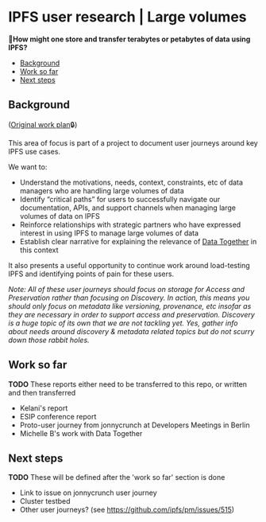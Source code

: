 # IPFS user research | Large volumes

🎯**How might one store and transfer terabytes or petabytes of data using IPFS?** 

- [Background](#background)
- [Work so far](#work-so-far)
- [Next steps](#next-steps)

## Background

([Original work plan](https://docs.google.com/document/d/1rNYIg6sQoRYDVcvQ8oPbJ4ov6Dbque5Hcvn44q7qk4A/edit?usp=sharing)🔒)

This area of focus is part of a project to document user journeys around key IPFS use cases.

We want to:
* Understand the motivations, needs, context, constraints, etc of data managers who are handling large volumes of data
* Identify “critical paths” for users to successfully navigate our documentation, APIs, and support channels when managing large volumes of data on IPFS 
* Reinforce relationships with strategic partners who have expressed interest in using IPFS to manage large volumes of data
* Establish clear narrative for explaining the relevance of [Data Together](https://datatogether.org/) in this context

It also presents a useful opportunity to continue work around load-testing IPFS and identifying points of pain for these users.

_Note: All of these user journeys should focus on storage for Access and Preservation rather than focusing on Discovery. In action, this means you should only focus on metadata like versioning, provenance, etc insofar as they are necessary in order to support access and preservation. Discovery is a huge topic of its own that we are not tackling yet. Yes, gather info about needs around discovery & metadata related topics but do not scurry down those rabbit holes._

## Work so far

**TODO** These reports either need to be transferred to this repo, or written and then transferred

- Kelani's report
- ESIP conference report
- Proto-user journey from jonnycrunch at Developers Meetings in Berlin
- Michelle B's work with Data Together

## Next steps

**TODO** These will be defined after the 'work so far' section is done

- Link to issue on jonnycrunch user journey
- Cluster testbed
- Other user journeys? (see https://github.com/ipfs/pm/issues/515)
